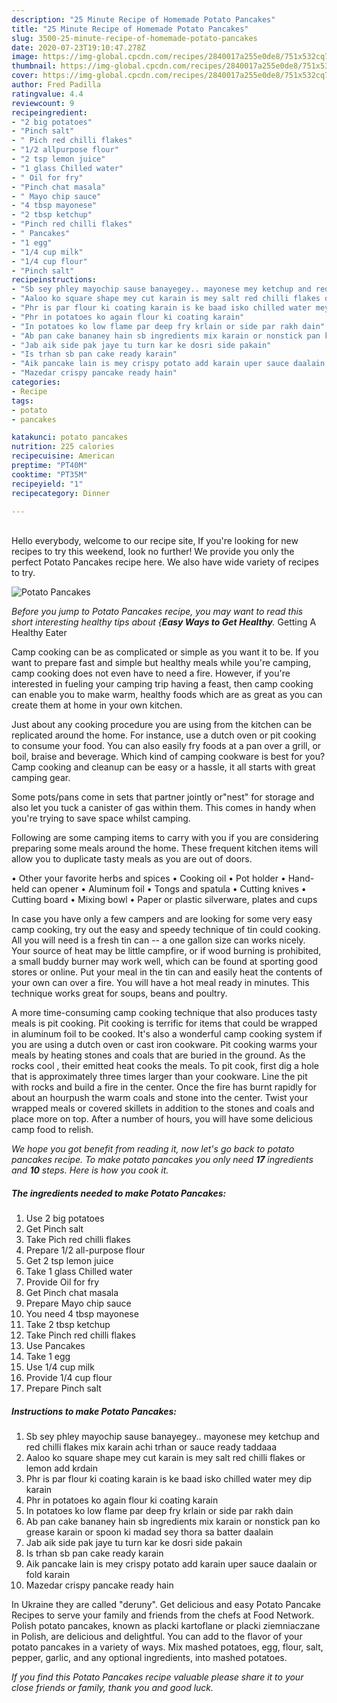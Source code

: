 ```yaml
---
description: "25 Minute Recipe of Homemade Potato Pancakes"
title: "25 Minute Recipe of Homemade Potato Pancakes"
slug: 3500-25-minute-recipe-of-homemade-potato-pancakes
date: 2020-07-23T19:10:47.278Z
image: https://img-global.cpcdn.com/recipes/2840017a255e0de8/751x532cq70/potato-pancakes-recipe-main-photo.jpg
thumbnail: https://img-global.cpcdn.com/recipes/2840017a255e0de8/751x532cq70/potato-pancakes-recipe-main-photo.jpg
cover: https://img-global.cpcdn.com/recipes/2840017a255e0de8/751x532cq70/potato-pancakes-recipe-main-photo.jpg
author: Fred Padilla
ratingvalue: 4.4
reviewcount: 9
recipeingredient:
- "2 big potatoes"
- "Pinch salt"
- " Pich red chilli flakes"
- "1/2 allpurpose flour"
- "2 tsp lemon juice"
- "1 glass Chilled water"
- " Oil for fry"
- "Pinch chat masala"
- " Mayo chip sauce"
- "4 tbsp mayonese"
- "2 tbsp ketchup"
- "Pinch red chilli flakes"
- " Pancakes"
- "1 egg"
- "1/4 cup milk"
- "1/4 cup flour"
- "Pinch salt"
recipeinstructions:
- "Sb sey phley mayochip sause banayegey.. mayonese mey ketchup and red chilli flakes mix karain achi trhan or sauce ready taddaaa"
- "Aaloo ko square shape mey cut karain is mey salt red chilli flakes or lemon add krdain"
- "Phr is par flour ki coating karain is ke baad isko chilled water mey dip karain"
- "Phr in potatoes ko again flour ki coating karain"
- "In potatoes ko low flame par deep fry krlain or side par rakh dain"
- "Ab pan cake bananey hain sb ingredients mix karain or nonstick pan ko grease karain or spoon ki madad sey thora sa batter daalain"
- "Jab aik side pak jaye tu turn kar ke dosri side pakain"
- "Is trhan sb pan cake ready karain"
- "Aik pancake lain is mey crispy potato add karain uper sauce daalain or fold karain"
- "Mazedar crispy pancake ready hain"
categories:
- Recipe
tags:
- potato
- pancakes

katakunci: potato pancakes 
nutrition: 225 calories
recipecuisine: American
preptime: "PT40M"
cooktime: "PT35M"
recipeyield: "1"
recipecategory: Dinner

---
```

<br>
Hello everybody, welcome to our recipe site, If you're looking for new recipes to try this weekend, look no further! We provide you only the perfect Potato Pancakes recipe here. We also have wide variety of recipes to try.
<br>


![Potato Pancakes](https://img-global.cpcdn.com/recipes/2840017a255e0de8/751x532cq70/potato-pancakes-recipe-main-photo.jpg)

<i>Before you jump to Potato Pancakes recipe, you may want to read this short interesting healthy tips about {<strong>Easy Ways to Get Healthy</strong>.</i>
Getting A Healthy Eater

    
Camp cooking can be as complicated or simple as you want it to be. If you want to prepare fast and simple but healthy meals while you're camping, camp cooking does not even have to need a fire. However, if you're interested in fueling your camping trip having a feast, then camp cooking can enable you to make warm, healthy foods which are as great as you can create them at home in your own kitchen.

 Just about any cooking procedure you are using from the kitchen can be replicated around the home. For instance, use a dutch oven or pit cooking to consume your food. You can also easily fry foods at a pan over a grill, or boil, braise and beverage. Which kind of camping cookware is best for you? Camp cooking and cleanup can be easy or a hassle, it all starts with great camping gear.

Some pots/pans come in sets that partner jointly or"nest" for storage and also let you tuck a canister of gas within them. This comes in handy when you're trying to save space whilst camping.

Following are some camping items to carry with you if you are considering preparing some meals around the home. These frequent kitchen items will allow you to duplicate tasty meals as you are out of doors.


• Other your favorite herbs and spices
• Cooking oil
• Pot holder
• Hand-held can opener
• Aluminum foil
• Tongs and spatula
• Cutting knives
• Cutting board
• Mixing bowl
• Paper or plastic silverware, plates and cups

In case you have only a few campers and are looking for some very easy camp cooking, try out the easy and speedy technique of tin could cooking. All you will need is a fresh tin can -- a one gallon size can works nicely. Your source of heat may be little campfire, or if wood burning is prohibited, a small buddy burner may work well, which can be found at sporting good stores or online. Put your meal in the tin can and easily heat the contents of your own can over a fire. You will have a hot meal ready in minutes.  This technique works great for soups, beans and poultry.

A more time-consuming camp cooking technique that also produces tasty meals is pit cooking. Pit cooking is terrific for items that could be wrapped in aluminum foil to be cooked.  It's also a wonderful camp cooking system if you are using a dutch oven or cast iron cookware. Pit cooking warms your meals by heating stones and coals that are buried in the ground. As the rocks cool , their emitted heat cooks the meals. To pit cook, first dig a hole that is approximately three times larger than your cookware. Line the pit with rocks and build a fire in the center. Once the fire has burnt rapidly for about an hourpush the warm coals and stone into the center. Twist your wrapped meals or covered skillets in addition to the stones and coals and place more on top. After a number of hours, you will have some delicious camp food to relish.


<i>We hope you got benefit from reading it, now let's go back to potato pancakes recipe. To make potato pancakes you only need <strong>17</strong> ingredients and <strong>10</strong> steps. Here is how you cook it.
</i>

##### The ingredients needed to make Potato Pancakes:

1. Use 2 big potatoes
1. Get Pinch salt
1. Take  Pich red chilli flakes
1. Prepare 1/2 all-purpose flour
1. Get 2 tsp lemon juice
1. Take 1 glass Chilled water
1. Provide  Oil for fry
1. Get Pinch chat masala
1. Prepare  Mayo chip sauce
1. You need 4 tbsp mayonese
1. Take 2 tbsp ketchup
1. Take Pinch red chilli flakes
1. Use  Pancakes
1. Take 1 egg
1. Use 1/4 cup milk
1. Provide 1/4 cup flour
1. Prepare Pinch salt


##### Instructions to make Potato Pancakes:

1. Sb sey phley mayochip sause banayegey.. mayonese mey ketchup and red chilli flakes mix karain achi trhan or sauce ready taddaaa
1. Aaloo ko square shape mey cut karain is mey salt red chilli flakes or lemon add krdain
1. Phr is par flour ki coating karain is ke baad isko chilled water mey dip karain
1. Phr in potatoes ko again flour ki coating karain
1. In potatoes ko low flame par deep fry krlain or side par rakh dain
1. Ab pan cake bananey hain sb ingredients mix karain or nonstick pan ko grease karain or spoon ki madad sey thora sa batter daalain
1. Jab aik side pak jaye tu turn kar ke dosri side pakain
1. Is trhan sb pan cake ready karain
1. Aik pancake lain is mey crispy potato add karain uper sauce daalain or fold karain
1. Mazedar crispy pancake ready hain


In Ukraine they are called &#34;deruny&#34;. Get delicious and easy Potato Pancake Recipes to serve your family and friends from the chefs at Food Network. Polish potato pancakes, known as placki kartoflane or placki ziemniaczane in Polish, are delicious and delightful. You can add to the flavor of your potato pancakes in a variety of ways. Mix mashed potatoes, egg, flour, salt, pepper, garlic, and any optional ingredients, into mashed potatoes. 

<i>If you find this Potato Pancakes recipe valuable please share it to your close friends or family, thank you and good luck.</i>
